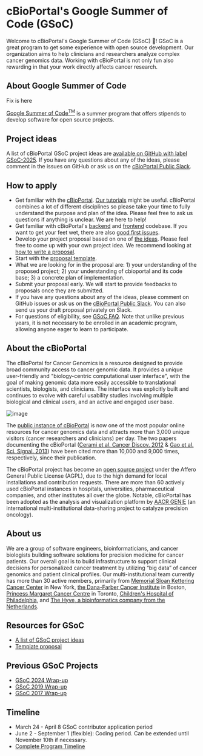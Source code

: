 # cBioPortal's Google Summer of Code (GSoC)

Welcome to cBioPortal's Google Summer of Code (GSoC) 👋! GSoC is a great program to get some experience with open source development. Our organization aims to help clinicians and researchers analyze complex cancer genomics data. Working with cBioPortal is not only fun also rewarding in that your work directly affects cancer research.

## About Google Summer of Code

Fix is here

[Google Summer of Code<sup>TM</sup>](https://summerofcode.withgoogle.com/) is a summer program that offers stipends to develop software for open source projects.

## Project ideas

A list of cBioPortal GSoC project ideas are [available on GitHub with label GSoC-2025](https://github.com/cBioPortal/GSoC/issues?q=is%3Aopen+is%3Aissue+label%3AGSoC-2025). If you have any questions about any of the ideas, please comment in the issues on GitHub or ask us on the [cBioPortal Public Slack](https://slack.cbioportal.org).

## How to apply

- Get familiar with the [cBioPortal](https://cbioportal.org). [Our tutorials](https://www.cbioportal.org/tutorials) might be useful. cBioPortal combines a lot of different disciplines so please take your time to fully understand the purpose and plan of the idea. Please feel free to ask us questions if anything is unclear. We are here to help!
- Get familiar with cBioPortal's [backend](https://github.com/cBioPortal/cbioportal) and [frontend](https://github.com/cBioPortal/cbioportal-frontend) codebase. If you want to get your feet wet, there are also [good first issues](https://github.com/cBioPortal/cbioportal/issues?q=is%3Aissue+is%3Aopen+sort%3Aupdated-desc+label%3A%22good+first+issue%22).
- Develop your project proposal based on one of [the ideas](https://github.com/cBioPortal/GSoC/issues?q=is%3Aopen+is%3Aissue+label%3AGSoC-2025). Please feel free to come up with your own project idea. We recommend looking at [how to write a proposal](https://google.github.io/gsocguides/student/writing-a-proposal).
- Start with the [proposal template](https://github.com/cBioPortal/GSoC/wiki/template).
- What we are looking for in the proposal are: 1) your understanding of the proposed project; 2) your understanding of cbioportal and its code base; 3) a concrete plan of implementation.
- Submit your proposal early. We will start to provide feedbacks to proposals once they are submitted.
- If you have any questions about any of the ideas, please comment on GitHub issues or ask us on the [cBioPortal Public Slack](https://slack.cbioportal.org). You can also send us your draft proposal privately on Slack.
- For questions of eligibility, see [GSoC FAQ](https://developers.google.com/open-source/gsoc/faq#what_are_the_eligibility_requirements_for_participation). Note that unlike previous years, it is not necessary to be enrolled in an academic program, allowing anyone eager to learn to participate.

## About the cBioPortal

The cBioPortal for Cancer Genomics is a resource designed to provide broad community access to cancer genomic data. It provides a unique user­-friendly and "biology­-centric computational user interface", with the goal of making genomic data more easily accessible to translational scientists, biologists, and clinicians. The interface was explicitly built and continues to evolve with careful usability studies involving multiple biological and clinical users, and an active and engaged user base.

![image](https://user-images.githubusercontent.com/840895/52232457-96ac8f80-288a-11e9-8208-96ce42df5716.png)

The [public instance of cBioPortal](http://www.cbioportal.org/) is now one of the most popular online resources for cancer genomics data and attracts more than 3,000 unique visitors (cancer researchers and clinicians) per day. The two papers documenting the cBioPortal ([Cerami et al. Cancer Discov. 2012](http://cancerdiscovery.aacrjournals.org/content/2/5/401.abstract) & [Gao et al. Sci. Signal. 2013](http://www.ncbi.nlm.nih.gov/pubmed/23550210)) have been cited more than 10,000 and 9,000 times, respectively, since their publication.

The cBioPortal project has become an [open source project](https://github.com/cBioPortal/) under the Affero General Public License (AGPL), due to the high demand for local installations and contribution requests. There are more than 60 actively used cBioPortal instances in hospitals, universities, pharmaceutical companies, and other institutes all over the globe. Notable, cBioPortal has been adopted as the analysis and visualization platform by [AACR GENIE](http://blog.aacr.org/aacr-project-genie-the-sharing-economy-comes-to-the-clinic/) (an international multi-institutional data-sharing project to catalyze precision oncology).

## About us

We are a group of software engineers, bioinformaticians, and cancer biologists building software solutions for precision medicine for cancer patients. Our overall goal is to build infrastructure to support clinical decisions for personalized cancer treatment by utilizing “big data” of cancer genomics and patient clinical profiles. Our multi-institutional team currently has more than 30 active members, primarily from [Memorial Sloan Kettering Cancer Center](https://www.mskcc.org/) in New York, [the Dana-Farber Cancer Institute](http://www.dana-farber.org/) in Boston, [Princess Margaret Cancer Centre](http://www.theprincessmargaret.ca/) in Toronto, [Children's Hospital of Philadelphia](http://www.chop.edu/), and [The Hyve, a bioinformatics company from the Netherlands](http://thehyve.nl/).

## Resources for GSoC

- [A list of GSoC project ideas](https://github.com/cBioPortal/GSoC/issues?q=is%3Aopen+is%3Aissue+label%3AGSoC-2025)
- [Template proposal](https://github.com/cBioPortal/GSoC/wiki/Template)

## Previous GSoC Projects

- [GSoC 2024 Wrap-up](https://github.com/cBioPortal/GSoC/wiki/Google-Summer-of-Code-2024-Wrap-up)
- [GSoC 2019 Wrap-up](https://github.com/cBioPortal/GSoC/wiki/Google-Summer-of-Code-2019-Wrap-up)
- [GSoC 2017 Wrap-up](https://github.com/cBioPortal/GSoC/wiki/Google-Summer-of-Code-2017-Wrap-up)

## Timeline

- March 24 - April 8 GSoC contributor application period
- June 2 - September 1 (flexible): Coding period. Can be extended until November 10th if necessary.
- [Complete Program Timeline](https://developers.google.com/open-source/gsoc/timeline)
